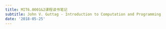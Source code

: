 ```yaml
---
title: MIT6.0001&2课程读书笔记
subtitle: John V. Guttag - Introduction to Computation and Programming Using Python_ With Application to Understanding Data - The MIT Press (2016)
date: '2018-05-25'
---
```



